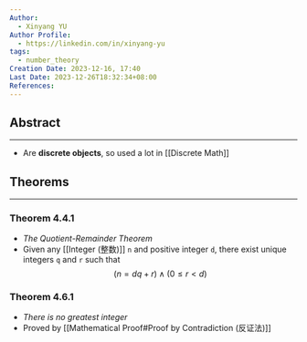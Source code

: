 ```yaml
---
Author:
  - Xinyang YU
Author Profile:
  - https://linkedin.com/in/xinyang-yu
tags:
  - number_theory
Creation Date: 2023-12-16, 17:40
Last Date: 2023-12-26T18:32:34+08:00
References: 
---
```

## Abstract
---
- Are **discrete objects**, so used a lot in [[Discrete Math]]


## Theorems
---
### Theorem 4.4.1
- *The Quotient-Remainder Theorem*
- Given any [[Integer (整数)]] `n` and positive integer `d`, there exist unique integers `q` and `r` such that
$$
(n = dq + r) \land (0 \le r < d )
$$
### Theorem 4.6.1
- *There is no greatest integer*
- Proved by [[Mathematical Proof#Proof by Contradiction (反证法)]]